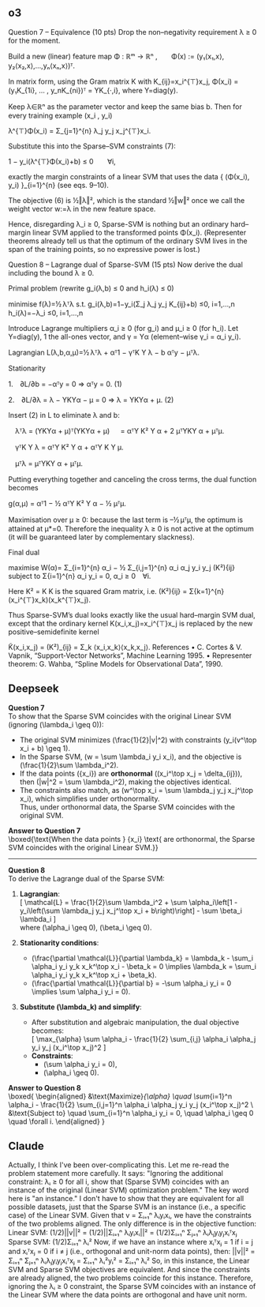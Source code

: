 
## o3

Question 7 – Equivalence (10 pts)
Drop the non–negativity requirement λ ≥ 0 for the moment.

Build a new (linear) feature map
Φ : ℝᵐ → ℝⁿ ,  Φ(x) := (y₁⟨x₁,x⟩, y₂⟨x₂,x⟩,…,yₙ⟨xₙ,x⟩)ᵀ.

In matrix form, using the Gram matrix K with K_{ij}=x_i^{⊤}x_j,
Φ(x_i) = (y₁K_{1i}, … , y_nK_{ni})ᵀ = YK_{·,i},   where Y=diag(y).

Keep λ∈ℝⁿ as the parameter vector and keep the same bias b.
Then for every training example (x_i , y_i)

λ^{⊤}Φ(x_i) = Σ_{j=1}^{n} λ_j y_j x_j^{⊤}x_i.

Substitute this into the Sparse–SVM constraints (7):

1 − y_i(λ^{⊤}Φ(x_i)+b) ≤ 0  ∀i,

exactly the margin constraints of a linear SVM that uses the data
{ (Φ(x_i), y_i) }_{i=1}^{n}         (see eqs. 9–10).

The objective (6) is ½‖λ‖², which is the standard ½‖w‖² once we call
the weight vector w:=λ in the new feature space.

Hence, disregarding λ_i ≥ 0, Sparse-SVM is nothing but an ordinary hard–margin linear SVM applied to the transformed points Φ(x_i).
(Representer theorems already tell us that the optimum of the ordinary SVM lives in the span of the training points, so no expressive power is lost.)

Question 8 – Lagrange dual of Sparse-SVM (15 pts)
Now derive the dual including the bound λ ≥ 0.

Primal problem (rewrite g_i(λ,b) ≤ 0 and h_i(λ) ≤ 0)

minimise    f(λ)=½ λᵀλ
s.t.         g_i(λ,b)=1−y_i(Σ_j λ_j y_j K_{ij}+b) ≤0,     i=1,…,n
h_i(λ)=−λ_i ≤0,                                i=1,…,n

Introduce Lagrange multipliers α_i ≥ 0 (for g_i) and μ_i ≥ 0 (for h_i).
Let Y=diag(y), 1 the all-ones vector, and γ = Yα (element–wise γ_i = α_i y_i).

Lagrangian
L(λ,b,α,μ)=½ λᵀλ + αᵀ1 − γᵀK Y λ − b αᵀy − μᵀλ.

Stationarity

1. ∂L/∂b = −αᵀy = 0   ⇒   αᵀy = 0.                               (1)

2. ∂L/∂λ = λ − YKYα − μ = 0   ⇒   λ = YKYα + μ.            (2)

Insert (2) in L to eliminate λ and b:

 λᵀλ = (YKYα + μ)ᵀ(YKYα + μ)
        = αᵀY K² Y α + 2 μᵀYKY α + μᵀμ.

 γᵀK Y λ = αᵀY K² Y α + αᵀY K Y μ.

 μᵀλ = μᵀYKY α + μᵀμ.

Putting everything together and canceling the cross terms, the dual function becomes

g(α,μ) = αᵀ1 − ½ αᵀY K² Y α − ½ μᵀμ.

Maximisation over μ ≥ 0: because the last term is –½ μᵀμ, the
optimum is attained at μ*=0.
Therefore the inequality λ ≥ 0 is not active at the optimum (it will be
guaranteed later by complementary slackness).

Final dual

maximise   W(α)= Σ_{i=1}^{n} α_i − ½ Σ_{i,j=1}^{n} α_i α_j y_i y_j (K²){ij}
subject to  Σ{i=1}^{n} α_i y_i = 0,   α_i ≥ 0 ∀i.

Here K² = K K is the squared Gram matrix, i.e.
(K²){ij} = Σ{k=1}^{n} (x_i^{⊤}x_k)(x_k^{⊤}x_j).

Thus Sparse-SVM’s dual looks exactly like the usual hard–margin SVM dual,
except that the ordinary kernel K(x_i,x_j)=x_i^{⊤}x_j is replaced by the
new positive–semidefinite kernel

  K̃(x_i,x_j) = (K²)_{ij} = Σ_k ⟨x_i,x_k⟩⟨x_k,x_j⟩.
References
• C. Cortes & V. Vapnik, “Support‐Vector Networks”, Machine Learning 1995.
• Representer theorem: G. Wahba, “Spline Models for Observational Data”, 1990.

## Deepseek
**Question 7**  
To show that the Sparse SVM coincides with the original Linear SVM (ignoring \(\lambda_i \geq 0\)):  
- The original SVM minimizes \(\frac{1}{2}\|v\|^2\) with constraints \(y_i(v^\top x_i + b) \geq 1\).  
- In the Sparse SVM, \(w = \sum \lambda_i y_i x_i\), and the objective is \(\frac{1}{2}\sum \lambda_i^2\).  
- If the data points \(\{x_i\}\) are **orthonormal** (\(x_i^\top x_j = \delta_{ij}\)), then \(\|w\|^2 = \sum \lambda_i^2\), making the objectives identical.  
- The constraints also match, as \(w^\top x_i = \sum \lambda_j y_j x_j^\top x_i\), which simplifies under orthonormality.  
Thus, under orthonormal data, the Sparse SVM coincides with the original SVM.  

**Answer to Question 7**  
\boxed{\text{When the data points } \{x_i\} \text{ are orthonormal, the Sparse SVM coincides with the original Linear SVM.}}  

---

**Question 8**  
To derive the Lagrange dual of the Sparse SVM:  
1. **Lagrangian**:  
\[
\mathcal{L} = \frac{1}{2}\sum \lambda_i^2 + \sum \alpha_i\left[1 - y_i\left(\sum \lambda_j y_j x_j^\top x_i + b\right)\right] - \sum \beta_i \lambda_i
\]  
where \(\alpha_i \geq 0\), \(\beta_i \geq 0\).  

2. **Stationarity conditions**:  
   - \(\frac{\partial \mathcal{L}}{\partial \lambda_k} = \lambda_k - \sum_i \alpha_i y_i y_k x_k^\top x_i - \beta_k = 0 \implies \lambda_k = \sum_i \alpha_i y_i y_k x_k^\top x_i + \beta_k\).  
   - \(\frac{\partial \mathcal{L}}{\partial b} = -\sum \alpha_i y_i = 0 \implies \sum \alpha_i y_i = 0\).  

3. **Substitute \(\lambda_k\) and simplify**:  
   - After substitution and algebraic manipulation, the dual objective becomes:  
\[
\max_{\alpha} \sum \alpha_i - \frac{1}{2} \sum_{i,j} \alpha_i \alpha_j y_i y_j (x_i^\top x_j)^2
\]  
   - **Constraints**:  
     - \(\sum \alpha_i y_i = 0\),  
     - \(\alpha_i \geq 0\).  

**Answer to Question 8**  
\boxed{
\begin{aligned}
&\text{Maximize}_{\alpha} \quad \sum_{i=1}^n \alpha_i - \frac{1}{2} \sum_{i,j=1}^n \alpha_i \alpha_j y_i y_j (x_i^\top x_j)^2 \\
&\text{Subject to} \quad \sum_{i=1}^n \alpha_i y_i = 0, \quad \alpha_i \geq 0 \quad \forall i.
\end{aligned}
}


## Claude
Actually, I think I've been over-complicating this. Let me re-read the problem statement more carefully.
It says: "Ignoring the additional constraint: λᵢ ≥ 0 for all i, show that (Sparse SVM) coincides with an instance of the original (Linear SVM) optimization problem."
The key word here is "an instance." I don't have to show that they are equivalent for all possible datasets, just that the Sparse SVM is an instance (i.e., a specific case) of the Linear SVM.
Given that v = Σᵢ₌₁ⁿ λᵢyᵢxᵢ, we have the constraints of the two problems aligned. The only difference is in the objective function:
Linear SVM: (1/2)||v||² = (1/2)||Σᵢ₌₁ⁿ λᵢyᵢxᵢ||² = (1/2)Σᵢ₌₁ⁿ Σⱼ₌₁ⁿ λᵢλⱼyᵢyⱼxᵢᵀxⱼ
Sparse SVM: (1/2)Σᵢ₌₁ⁿ λᵢ²
Now, if we have an instance where xᵢᵀxⱼ = 1 if i = j and xᵢᵀxⱼ = 0 if i ≠ j (i.e., orthogonal and unit-norm data points), then:
||v||² = Σᵢ₌₁ⁿ Σⱼ₌₁ⁿ λᵢλⱼyᵢyⱼxᵢᵀxⱼ = Σᵢ₌₁ⁿ λᵢ²yᵢ² = Σᵢ₌₁ⁿ λᵢ²
So, in this instance, the Linear SVM and Sparse SVM objectives are equivalent. And since the constraints are already aligned, the two problems coincide for this instance.
Therefore, ignoring the λᵢ ≥ 0 constraint, the Sparse SVM coincides with an instance of the Linear SVM where the data points are orthogonal and have unit norm.